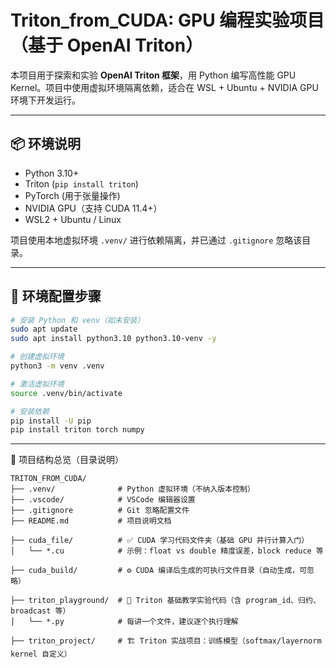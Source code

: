 # Triton_from_CUDA: GPU 编程实验项目（基于 OpenAI Triton）

本项目用于探索和实验 **OpenAI Triton 框架**，用 Python 编写高性能 GPU Kernel。项目中使用虚拟环境隔离依赖，适合在 WSL + Ubuntu + NVIDIA GPU 环境下开发运行。

---

## 📦 环境说明

- Python 3.10+
- Triton (`pip install triton`)
- PyTorch (用于张量操作)
- NVIDIA GPU（支持 CUDA 11.4+）
- WSL2 + Ubuntu / Linux

项目使用本地虚拟环境 `.venv/` 进行依赖隔离，并已通过 `.gitignore` 忽略该目录。

---

## 🧰 环境配置步骤

```bash
# 安装 Python 和 venv（如未安装）
sudo apt update
sudo apt install python3.10 python3.10-venv -y

# 创建虚拟环境
python3 -m venv .venv

# 激活虚拟环境
source .venv/bin/activate

# 安装依赖
pip install -U pip
pip install triton torch numpy
```

---

📁 项目结构总览（目录说明）

```
TRITON_FROM_CUDA/
├── .venv/              # Python 虚拟环境（不纳入版本控制）
├── .vscode/            # VSCode 编辑器设置
├── .gitignore          # Git 忽略配置文件
├── README.md           # 项目说明文档

├── cuda_file/          # ✅ CUDA 学习代码文件夹（基础 GPU 并行计算入门）
│   └── *.cu            # 示例：float vs double 精度误差，block reduce 等

├── cuda_build/         # ⚙️ CUDA 编译后生成的可执行文件目录（自动生成，可忽略）

├── triton_playground/  # 🧪 Triton 基础教学实验代码（含 program_id、归约、broadcast 等）
│   └── *.py            # 每讲一个文件，建议逐个执行理解

├── triton_project/     # 🏗️ Triton 实战项目：训练模型（softmax/layernorm kernel 自定义）

```


